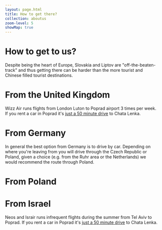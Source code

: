 ```yaml
---
layout: page.html
title: How to get there?
collection: aboutus
zoom-level: 5
showMap: true
---
```


How to get to us? 
===================================
Despite being the heart of Europe, Slovakia and Liptov are "off-the-beaten-track" and thus getting there can be harder than the more tourist and Chinese filled tourist destinations.

From the United Kingdom
=======================
Wizz Air runs flights from London Luton to Poprad airport 3 times per week. If you rent a car in Poprad it's [just a 50 minute drive](https://goo.gl/maps/y6Ltj66qXy8Ms1NV9) to Chata Lenka. 

From Germany
============
In general the best option from Germany is to drive by car. Depending on where you're leaving from you will drive through the Czech Republic or Poland, given a choice
(e.g. from the Ruhr area or the Netherlands) we would recommend the route through Poland.

From Poland
===========

From Israel
===========
Neos and Israir runs infrequent flights during the summer from Tel Aviv	to Poprad. If you rent a car in Poprad it's [just a 50 minute drive](https://goo.gl/maps/y6Ltj66qXy8Ms1NV9) to Chata Lenka. 